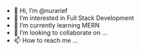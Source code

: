 - 👋 Hi, I’m @nurarief
- 👀 I’m interested in Full Stack Development
- 🌱 I’m currently learning MERN
- 💞️ I’m looking to collaborate on ...
- 📫 How to reach me ...

<!---
nurarief/nurarief is a ✨ special ✨ repository because its `README.md` (this file) appears on your GitHub profile.
You can click the Preview link to take a look at your changes.
--->
